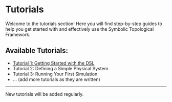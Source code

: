 # Tutorials

Welcome to the tutorials section! Here you will find step-by-step guides to help you get started with and effectively use the Symbolic Topological Framework.

## Available Tutorials:
* [Tutorial 1: Getting Started with the DSL](tutorial_01_getting_started.md)
* Tutorial 2: Defining a Simple Physical System
* Tutorial 3: Running Your First Simulation
* ... (add more tutorials as they are written)

---
New tutorials will be added regularly.
